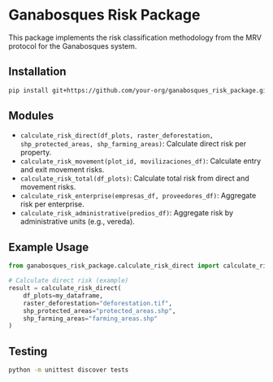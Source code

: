 # Ganabosques Risk Package

This package implements the risk classification methodology from the MRV protocol for the Ganabosques system.

## Installation

```bash
pip install git+https://github.com/your-org/ganabosques_risk_package.git
```

## Modules

- `calculate_risk_direct(df_plots, raster_deforestation, shp_protected_areas, shp_farming_areas)`: Calculate direct risk per property.
- `calculate_risk_movement(plot_id, movilizaciones_df)`: Calculate entry and exit movement risks.
- `calculate_risk_total(df_plots)`: Calculate total risk from direct and movement risks.
- `calculate_risk_enterprise(empresas_df, proveedores_df)`: Aggregate risk per enterprise.
- `calculate_risk_administrative(predios_df)`: Aggregate risk by administrative units (e.g., vereda).

## Example Usage

```python
from ganabosques_risk_package.calculate_risk_direct import calculate_risk_direct

# Calculate direct risk (example)
result = calculate_risk_direct(
    df_plots=my_dataframe,
    raster_deforestation="deforestation.tif",
    shp_protected_areas="protected_areas.shp",
    shp_farming_areas="farming_areas.shp"
)
```

## Testing

```bash
python -m unittest discover tests
```
